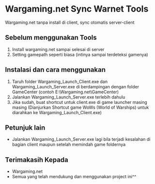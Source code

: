 # Wargaming.net Sync Warnet Tools

Wargaming.net tanpa install di client, sync otomatis server-client

## Sebelum menggunakan Tools

1. Install wargaming.net sampai selesai di server
2. Setting gamepath seperti biasa (intinya sampai terdeteksi gamenya)

## Instalasi dan cara menggunakan

1. Taruh folder Wargaming_Launch_Client.exe dan Wargaming_Launch_Server.exe di berdampingan dengan folder GameCenter (contoh E:\Wargaming.net\GameCenter)
2. Jalankan Wargaming_Launch_Server.exe terlebih dahulu
3. Jika sudah, buat shortcut untuk client.exe di game launcher masing masing (Dianjurkan Shortcut game WoWs (World of Warships) untuk diarahkan ke Wargaming_Launch_Client.exe)

## Petunjuk lain

- Jalankan Wargaming_Launch_Server.exe lagi bila terjadi kesalahan di bagian client maupun setelah memindah game foldernya

## Terimakasih Kepada

- Wargaming.net
- Semua yang telah mendukung dan menggunakan project ini^^

